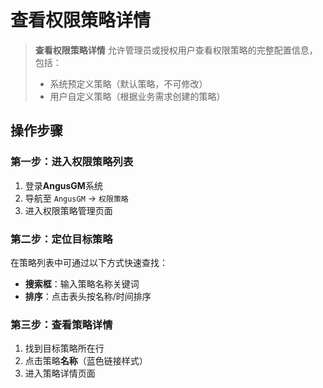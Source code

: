 # 查看权限策略详情

> **查看权限策略详情** 允许管理员或授权用户查看权限策略的完整配置信息，包括：
> - 系统预定义策略（默认策略，不可修改）
> - 用户自定义策略（根据业务需求创建的策略）

## 操作步骤

### 第一步：进入权限策略列表
1. 登录**AngusGM**系统
2. 导航至 `AngusGM` → `权限策略`
3. 进入权限策略管理页面

### 第二步：定位目标策略
在策略列表中可通过以下方式快速查找：
- **搜索框**：输入策略名称关键词
- **排序**：点击表头按名称/时间排序

### 第三步：查看策略详情
1. 找到目标策略所在行
2. 点击策略**名称**（蓝色链接样式）
3. 进入策略详情页面

